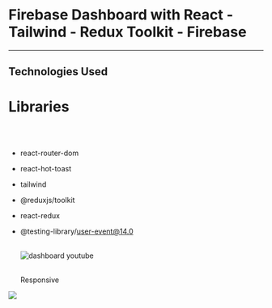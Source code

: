 
<h1>Firebase Dashboard with React - Tailwind - Redux Toolkit - Firebase </h1>

<hr>

<h2>Technologies Used</h2>

<p>

# Libraries

</br></br>

- react-router-dom
  </br>
- react-hot-toast
  </br>
- tailwind
  </br>
- @reduxjs/toolkit
  </br>
- react-redux
  </br>
- @testing-library/user-event@14.0
  </br></br>

  ![dashboard youtube](https://github.com/user-attachments/assets/d2d2ade5-107c-4d1b-8dca-f7eb2846089a)


  </br> Responsive </p>

![](/public/gif/screen-1.gif)
